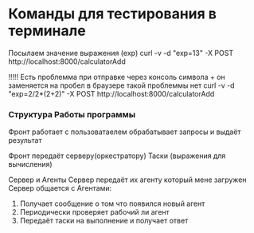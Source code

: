 


# Команды для тестирования в терминале

Посылаем значение выражения (exp)
curl -v -d "exp=13" -X POST http://localhost:8000/calculatorAdd

!!!!! Есть проблемма при отправке через консоль символа + он заменяется на пробел
в браузере такой проблеммы нет 
curl -v -d "exp=2/2*(2+2)" -X POST http://localhost:8000/calculatorAdd


### Структура Работы программы 
Фронт работает с пользоватаелем обрабатывает запросы и выдаёт результат

Фронт передаёт серверу(оркестратору) Таски (выражения для вычисления) 

Сервер и Агенты
Сервер передаёт их агенту который мене загружен
Сервер общается с Агентами:
1. Получает сообщение о том что появился новый агент 
2. Периодически проверяет рабочий ли агент
3. Передаёт таски на выполнение и получает ответ
